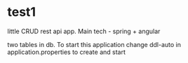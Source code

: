 # test1
little CRUD rest api app. Main tech - spring  + angular



two tables in db. To start this application change ddl-auto in application.properties to create and start
